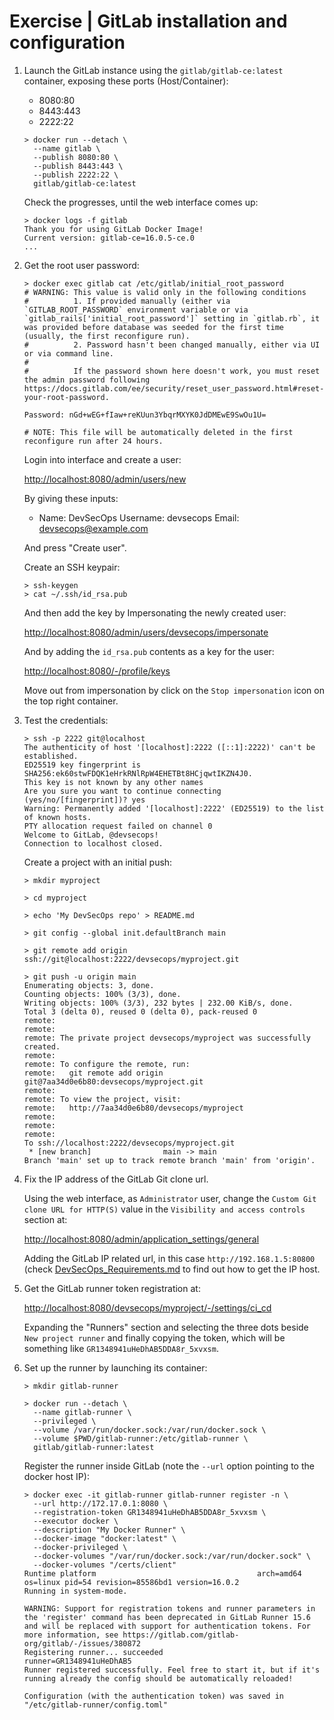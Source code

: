 # Exercise | GitLab installation and configuration

1. Launch the GitLab instance using the `gitlab/gitlab-ce:latest` container,
   exposing these ports (Host/Container):
   - 8080:80
   - 8443:443
   - 2222:22

   ```console
   > docker run --detach \
     --name gitlab \
     --publish 8080:80 \
     --publish 8443:443 \
     --publish 2222:22 \
     gitlab/gitlab-ce:latest
   ```

   Check the progresses, until the web interface comes up:

   ```console
   > docker logs -f gitlab
   Thank you for using GitLab Docker Image!
   Current version: gitlab-ce=16.0.5-ce.0
   ...
   ```

2. Get the root user password:

   ```console
   > docker exec gitlab cat /etc/gitlab/initial_root_password
   # WARNING: This value is valid only in the following conditions
   #          1. If provided manually (either via `GITLAB_ROOT_PASSWORD` environment variable or via `gitlab_rails['initial_root_password']` setting in `gitlab.rb`, it was provided before database was seeded for the first time (usually, the first reconfigure run).
   #          2. Password hasn't been changed manually, either via UI or via command line.
   #
   #          If the password shown here doesn't work, you must reset the admin password following https://docs.gitlab.com/ee/security/reset_user_password.html#reset-your-root-password.

   Password: nGd+wEG+fIaw+reKUun3YbqrMXYK0JdDMEwE9SwOu1U=

   # NOTE: This file will be automatically deleted in the first reconfigure run after 24 hours.
   ```

   Login into interface and create a user:

   [http://localhost:8080/admin/users/new](http://localhost:8080/admin/users/new)

   By giving these inputs:

   - Name: DevSecOps
     Username: devsecops
     Email: devsecops@example.com

   And press "Create user".

   Create an SSH keypair:

   ```console
   > ssh-keygen
   > cat ~/.ssh/id_rsa.pub
   ```

   And then add the key by Impersonating the newly created user:

   [http://localhost:8080/admin/users/devsecops/impersonate](http://localhost:8080/admin/users/devsecops/impersonate)

   And by adding the `id_rsa.pub` contents as a key for the user:

   [http://localhost:8080/-/profile/keys](http://localhost:8080/-/profile/keys)

   Move out from impersonation by click on the `Stop impersonation` icon on the
   top right container.

3. Test the credentials:

   ```console
   > ssh -p 2222 git@localhost
   The authenticity of host '[localhost]:2222 ([::1]:2222)' can't be established.
   ED25519 key fingerprint is SHA256:ek60stwFDQK1eHrkRNlRpW4EHETBt8HCjqwtIKZN4J0.
   This key is not known by any other names
   Are you sure you want to continue connecting (yes/no/[fingerprint])? yes
   Warning: Permanently added '[localhost]:2222' (ED25519) to the list of known hosts.
   PTY allocation request failed on channel 0
   Welcome to GitLab, @devsecops!
   Connection to localhost closed.
   ```

   Create a project with an initial push:

   ```console
   > mkdir myproject

   > cd myproject

   > echo 'My DevSecOps repo' > README.md

   > git config --global init.defaultBranch main

   > git remote add origin ssh://git@localhost:2222/devsecops/myproject.git

   > git push -u origin main
   Enumerating objects: 3, done.
   Counting objects: 100% (3/3), done.
   Writing objects: 100% (3/3), 232 bytes | 232.00 KiB/s, done.
   Total 3 (delta 0), reused 0 (delta 0), pack-reused 0
   remote:
   remote:
   remote: The private project devsecops/myproject was successfully created.
   remote:
   remote: To configure the remote, run:
   remote:   git remote add origin git@7aa34d0e6b80:devsecops/myproject.git
   remote:
   remote: To view the project, visit:
   remote:   http://7aa34d0e6b80/devsecops/myproject
   remote:
   remote:
   remote:
   To ssh://localhost:2222/devsecops/myproject.git
    * [new branch]                main -> main
   Branch 'main' set up to track remote branch 'main' from 'origin'.
   ```

4. Fix the IP address of the GitLab Git clone url.

   Using the web interface, as `Administrator` user, change the `Custom Git clone
   URL for HTTP(S)` value in the `Visibility and access controls` section at:

   [http://localhost:8080/admin/application_settings/general](http://localhost:8080/admin/application_settings/general)

   Adding the GitLab IP related url, in this case `http://192.168.1.5:80800`
   (check [DevSecOps_Requirements.md](DevSecOps_Requirements.md) to find out how 
   to get the IP host.

5. Get the GitLab runner token registration at:

   [http://localhost:8080/devsecops/myproject/-/settings/ci_cd](http://localhost:8080/devsecops/myproject/-/settings/ci_cd)

   Expanding the "Runners" section and selecting the three dots beside `New
   project runner` and finally copying the token, which will be something like
   `GR1348941uHeDhAB5DDA8r_5xvxsm`.

6. Set up the runner by launching its container:

   ```console
   > mkdir gitlab-runner

   > docker run --detach \
     --name gitlab-runner \
     --privileged \
     --volume /var/run/docker.sock:/var/run/docker.sock \
     --volume $PWD/gitlab-runner:/etc/gitlab-runner \
     gitlab/gitlab-runner:latest
   ```

   Register the runner inside GitLab (note the `--url` option pointing to the
   docker host IP):

   ```console
   > docker exec -it gitlab-runner gitlab-runner register -n \
     --url http://172.17.0.1:8080 \
     --registration-token GR1348941uHeDhAB5DDA8r_5xvxsm \
     --executor docker \
     --description "My Docker Runner" \
     --docker-image "docker:latest" \
     --docker-privileged \
     --docker-volumes "/var/run/docker.sock:/var/run/docker.sock" \
     --docker-volumes "/certs/client"
   Runtime platform                                    arch=amd64 os=linux pid=54 revision=85586bd1 version=16.0.2
   Running in system-mode.

   WARNING: Support for registration tokens and runner parameters in the 'register' command has been deprecated in GitLab Runner 15.6 and will be replaced with support for authentication tokens. For more information, see https://gitlab.com/gitlab-org/gitlab/-/issues/380872
   Registering runner... succeeded                     runner=GR1348941uHeDhAB5
   Runner registered successfully. Feel free to start it, but if it's running already the config should be automatically reloaded!

   Configuration (with the authentication token) was saved in "/etc/gitlab-runner/config.toml"
   ```
